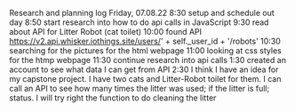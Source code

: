 Research and planning log
Friday, 07.08.22
8:30 setup and schedule out day
8:50 start research into how to do api calls in JavaScript
9:30 read about API for Litter Robot (cat toilet)
10:00 found API https://v2.api.whisker.iothings.site/users/' + self._user_id + '/robots'
10:30 searching for the pictures for the html webpage
11:00 looking at css styles for the htmp webpage
11:30 continue research into api calls
1:30 created an account to see what data I can get from API
2:30 I think I have an idea for my capstone project. I have two cats and Litter-Robot toilet for them. I can call an API to see how many times the litter was used; if the litter is full; status. I will try right the function to do cleaning the litter
